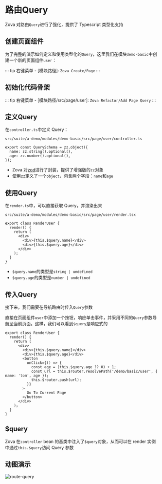 # 路由Query

Zova 对路由`Query`进行了强化，提供了 Typescript 类型化支持

## 创建页面组件

为了完整的演示如何定义和使用类型化的`Query`，这里我们在模块`demo-basic`中创建一个新的页面组件`user`：

::: tip
右键菜单 - [模块路径]: `Zova Create/Page`
:::

## 初始化代码骨架

::: tip
右键菜单 - [模块路径/src/page/user]: `Zova Refactor/Add Page Query`
:::

## 定义Query

在`controller.ts`中定义 Query：

`src/suite/a-demo/modules/demo-basic/src/page/user/controller.ts`

```typescript{2-3}
export const QuerySchema = zz.object({
  name: zz.string().optional(),
  age: zz.number().optional(),
});
```

- Zova 对[zod](https://zod.dev)进行了封装，提供了增强版的`zz`对象
- 使用`zz`定义了一个`object`，包含两个字段：`name`和`age`

## 使用Query

在`render.ts`中，可以直接获取 Query，并渲染出来

`src/suite/a-demo/modules/demo-basic/src/page/user/render.tsx`

```typescript{5-6}
export class RenderUser {
  render() {
    return (
      <div>
        <div>{this.$query.name}</div>
        <div>{this.$query.age}</div>
      </div>
    );
  }
}
```

- `$query.name`的类型是`string | undefined`
- `$query.age`的类型是`number | undefined`

## 传入Query

接下来，我们需要在导航路由时传入`Query`参数

直接在页面组件`user`中添加一个按钮，响应单击事件，并采用不同的`Query`参数导航至当前页面。这样，我们可以看到`$query`是响应式的

```typescript{9-11}
export class RenderUser {
  render() {
    return (
      <div>
        <div>{this.$query.name}</div>
        <div>{this.$query.age}</div>
        <button
          onClick={() => {
            const age = (this.$query.age ?? 0) + 1;
            const url = this.$router.resolvePath('/demo/basic/user', { name: 'tom', age });
            this.$router.push(url);
          }}
        >
          Go To Current Page
        </button>
      </div>
    );
  }
}
```

## $query

Zova 在`controller` bean 的基类中注入了`$query`对象，从而可以在 render 实例中通过`this.$query`访问 Query 参数

## 动图演示

![route-query](https://cabloy-1258265067.cos.ap-shanghai.myqcloud.com/image/route-query.gif)
